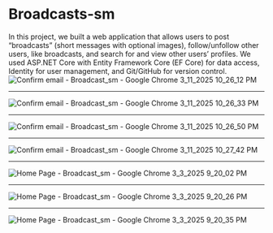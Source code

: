 # Broadcasts-sm
In this project, we built a web application that allows users to post “broadcasts” (short messages with optional images), follow/unfollow other users, like broadcasts, and search for and view other users’ profiles. We used ASP.NET Core with Entity Framework Core (EF Core) for data access, Identity for user management, and Git/GitHub for version control. 
![Confirm email - Broadcast_sm - Google Chrome 3_11_2025 10_26_12 PM](https://github.com/user-attachments/assets/1cafaa58-f7bc-495c-91f2-80696adda591)<hr />
![Confirm email - Broadcast_sm - Google Chrome 3_11_2025 10_26_33 PM](https://github.com/user-attachments/assets/fa4ec2a4-2709-410e-83ac-62c9be124ac4)<hr />
![Confirm email - Broadcast_sm - Google Chrome 3_11_2025 10_26_50 PM](https://github.com/user-attachments/assets/ed2ca84a-ebc3-4367-8acf-93e3c742708e)<hr />
![Confirm email - Broadcast_sm - Google Chrome 3_11_2025 10_27_42 PM](https://github.com/user-attachments/assets/6afe1249-5d7c-4834-9f64-0d37f3ee568b)<hr />
![Home Page - Broadcast_sm - Google Chrome 3_3_2025 9_20_02 PM](https://github.com/user-attachments/assets/046a0a3e-26d3-4467-aacf-cb70adcdb272)<hr />
![Home Page - Broadcast_sm - Google Chrome 3_3_2025 9_20_26 PM](https://github.com/user-attachments/assets/68e123d6-fbf9-4a5a-89db-179635a40ce4)<hr />
![Home Page - Broadcast_sm - Google Chrome 3_3_2025 9_20_35 PM](https://github.com/user-attachments/assets/98060036-df39-4b79-ba7e-e26bd95996fc)

